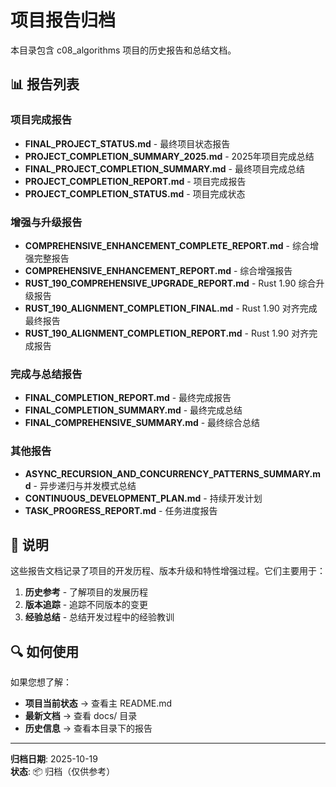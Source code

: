 # 项目报告归档

本目录包含 c08_algorithms 项目的历史报告和总结文档。

## 📊 报告列表

### 项目完成报告

- **FINAL_PROJECT_STATUS.md** - 最终项目状态报告
- **PROJECT_COMPLETION_SUMMARY_2025.md** - 2025年项目完成总结
- **FINAL_PROJECT_COMPLETION_SUMMARY.md** - 最终项目完成总结
- **PROJECT_COMPLETION_REPORT.md** - 项目完成报告
- **PROJECT_COMPLETION_STATUS.md** - 项目完成状态

### 增强与升级报告

- **COMPREHENSIVE_ENHANCEMENT_COMPLETE_REPORT.md** - 综合增强完整报告
- **COMPREHENSIVE_ENHANCEMENT_REPORT.md** - 综合增强报告
- **RUST_190_COMPREHENSIVE_UPGRADE_REPORT.md** - Rust 1.90 综合升级报告
- **RUST_190_ALIGNMENT_COMPLETION_FINAL.md** - Rust 1.90 对齐完成最终报告
- **RUST_190_ALIGNMENT_COMPLETION_REPORT.md** - Rust 1.90 对齐完成报告

### 完成与总结报告

- **FINAL_COMPLETION_REPORT.md** - 最终完成报告
- **FINAL_COMPLETION_SUMMARY.md** - 最终完成总结
- **FINAL_COMPREHENSIVE_SUMMARY.md** - 最终综合总结

### 其他报告

- **ASYNC_RECURSION_AND_CONCURRENCY_PATTERNS_SUMMARY.md** - 异步递归与并发模式总结
- **CONTINUOUS_DEVELOPMENT_PLAN.md** - 持续开发计划
- **TASK_PROGRESS_REPORT.md** - 任务进度报告

## 📝 说明

这些报告文档记录了项目的开发历程、版本升级和特性增强过程。它们主要用于：

1. **历史参考** - 了解项目的发展历程
2. **版本追踪** - 追踪不同版本的变更
3. **经验总结** - 总结开发过程中的经验教训

## 🔍 如何使用

如果您想了解：

- **项目当前状态** → 查看主 README.md
- **最新文档** → 查看 docs/ 目录
- **历史信息** → 查看本目录下的报告

---

**归档日期**: 2025-10-19  
**状态**: 📦 归档（仅供参考）
